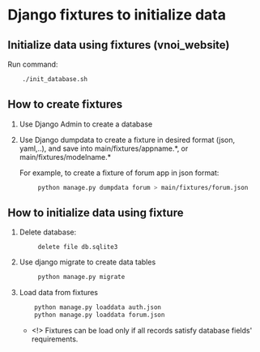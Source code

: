 # Django fixtures to initialize data


## Initialize data using fixtures (vnoi_website)
Run command:

```bash
	./init_database.sh
```


## How to create fixtures

1. Use Django Admin to create a database
2. Use Django dumpdata to create a fixture in desired format (json, yaml,..), and save into main/fixtures/appname.\*, or main/fixtures/modelname.*
   
   For example, to create a fixture of forum app in json format:
  
   ```bash
   		python manage.py dumpdata forum > main/fixtures/forum.json
   ```
   
## How to initialize data using fixture

1. Delete database: 

	```*
		 delete file db.sqlite3
	```	 
2. Use django migrate to create data tables

   ```bash
		python manage.py migrate 
   ```
   
3. Load data from fixtures

	```bash
		python manage.py loaddata auth.json
		python manage.py loaddata forum.json
	```
	- <!> Fixtures can be load only if all records satisfy database fields' requirements.	
	